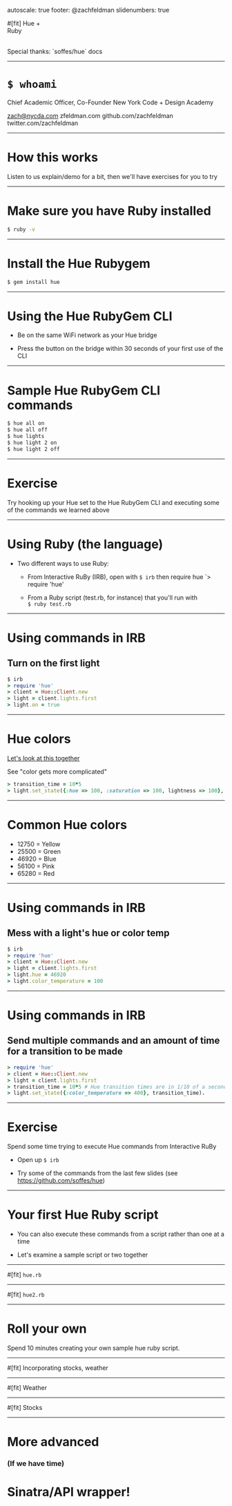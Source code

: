 autoscale: true
footer: @zachfeldman
slidenumbers: true

#[fit] Hue +<br> Ruby

<br>
Special thanks: `soffes/hue` docs

---

# `$ whoami`

Chief Academic Officer, Co-Founder
New York Code + Design Academy
 
zach@nycda.com
zfeldman.com
github.com/zachfeldman
twitter.com/zachfeldman

---

# How this works

Listen to us explain/demo for a bit, then we'll have exercises for you to try

---

# Make sure you have Ruby installed

````bash
$ ruby -v
````

---

# Install the Hue Rubygem

````bash
$ gem install hue
````

---

# Using the Hue RubyGem CLI

- Be on the same WiFi network as your Hue bridge

- Press the button on the bridge within 30 seconds of your first use of the CLI

--- 

# Sample Hue RubyGem CLI commands

````bash
$ hue all on
$ hue all off
$ hue lights
$ hue light 2 on
$ hue light 2 off
````

---

# Exercise

Try hooking up your Hue set to the Hue RubyGem CLI and executing some of the commands we learned above

---

# Using Ruby (the language)

- Two different ways to use Ruby:

  - From Interactive RuBy (IRB), open with `$ irb` then require hue `> require 'hue'

  - From a Ruby script (test.rb, for instance) that you'll run with <br>`$ ruby test.rb`


---

# Using commands in IRB
## Turn on the first light

````ruby
$ irb
> require 'hue'
> client = Hue::Client.new
> light = client.lights.first
> light.on = true
````
---

# Hue colors

[Let's look at this together](http://www.developers.meethue.com/documentation/core-concepts)

See "color gets more complicated"

````ruby
> transition_time = 10*5
> light.set_state({:hue => 100, :saturation => 100, lightness => 100}, transition_time).
````

---

# Common Hue colors

- 12750 = Yellow
- 25500 = Green
- 46920 = Blue
- 56100 = Pink
- 65280 = Red

---

# Using commands in IRB
## Mess with a light's hue or color temp

````ruby
$ irb
> require 'hue'
> client = Hue::Client.new
> light = client.lights.first
> light.hue = 46920
> light.color_temperature = 100
````

---

# Using commands in IRB
## Send multiple commands and an amount of time for a transition to be made

````ruby
> require 'hue'
> client = Hue::Client.new
> light = client.lights.first
> transition_time = 10*5 # Hue transition times are in 1/10 of a second.
> light.set_state({:color_temperature => 400}, transition_time).
````

---

# Exercise

Spend some time trying to execute Hue commands from Interactive RuBy

- Open up `$ irb`

- Try some of the commands from the last few slides (see https://github.com/soffes/hue)

---

# Your first Hue Ruby script

- You can also execute these commands from a script rather than one at a time

- Let's examine a sample script or two together

---

#[fit] `hue.rb`

---

#[fit] `hue2.rb`

---

# Roll your own

Spend 10 minutes creating your own sample hue ruby script.

---

#[fit] Incorporating stocks, weather

---

#[fit] Weather

---

#[fit] Stocks

---

# More advanced
### (If we have time)

# Sinatra/API wrapper!


